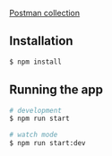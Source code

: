 [Postman collection](WorkPi.postman_collection.json)

## Installation
```bash
$ npm install
```

## Running the app
```bash
# development
$ npm run start

# watch mode
$ npm run start:dev
